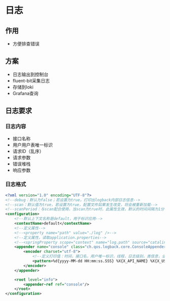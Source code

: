 # 日志

## 作用
* 方便排查错误

## 方案
* 日志输出到控制台
* fluent-bit采集日志
* 存储到loki
* Grafana查询

## 日志要求
### 日志内容
* 接口名称
* 用户用户表唯一标识
* 请求ID（乱序）
* 请求参数
* 错误堆栈
* 响应参数

### 日志格式
```xml
<?xml version="1.0" encoding="UTF-8"?>
<!--debug：默认为false；若设置为true，打印出logback内部日志信息-->
<!--scan：默认值为true，若设置为true，配置文件如果发生改变，将会被重新加载-->
<!--scanPeriod：与scan配合使用，当scan为true时，此属性生效，默认的时间间隔为1分钟-->
<configuration>
    <!--默认上下文名称是default，用于标识应用-->
    <contextName>default</contextName>
    <!--定义属性-->
    <!--<property name="path" value="./log" />-->
    <!--定义属性，读取application.properties-->
    <!--<springProperty scope="context" name="log.path" source="catalina.base"/>-->
    <appender name="console" class="ch.qos.logback.core.ConsoleAppender">
        <encoder charset="utf-8">
            <!--定义打印值：时间，接口名，用户唯一标识，线程，日志级别，类信息，业务信息 -->
            <pattern>%d{yyyy-MM-dd HH:mm:ss.SSS} %X{X_API_NAME} %X{X_USER_ID} [%thread] %-5level %logger{50} - %msg%n</pattern>
        </encoder>
    </appender>

    <root level="info">
        <appender-ref ref="console"/>
    </root>
</configuration>
```